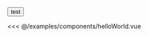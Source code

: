<DemoBlock title="测试" desc="基础文档展示">
   <button>test</button>

  <template slot="codeDesc">
   按钮实体
  </template>

  <highlight-code slot="code" lang="vue">

<<< @/examples/components/helloWorld.vue

  </highlight-code>
</DemoBlock>

<DemoTable title="参数" :tableBody="tableBody" :tableHead="tableHead"/>

<script>
  export default {
    data() {
      return {
        //表头为字符串，写法和md一样，中间以`|`间隔就行
        tableHead: `参数 | 说明 | 类型 | 可选值 | 默认值`,
        //表格数据为数组，其中每一项为字符串，代表每一行要展示的数据，写法也和md一样，中间以`|`间隔就行
        tableBody: [
          `size | 尺寸 | String | medium / small / mini | —`
        ],
      }
    },

  }
</script>
